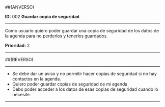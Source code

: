 ##(ANVERSO)

__ID:__ 002                 __Guardar copia de seguridad__
___

Como usuario quiero poder guardar una copia de seguridad de los
datos de la agenda para no perderlos y tenerlos guardados.



  __Prioridad:__ 2  

___

##(REVERSO)
___

- Se debe dar un aviso y no permitir hacer copias de seguridad si
  no hay contactos en la agenda.
- Quiero poder guardar copias de seguridad de mi agenda.
- Debo poder acceder a los datos de esas copias de seguridad cuando
  lo necesite.

___

